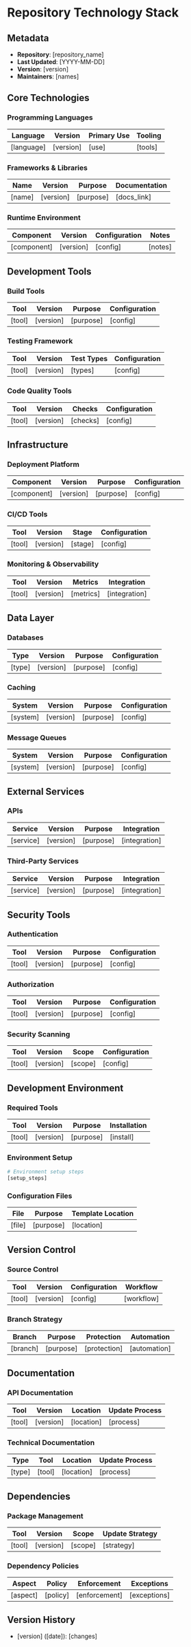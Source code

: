 # Repository Technology Stack

## Metadata
- **Repository**: [repository_name]
- **Last Updated**: [YYYY-MM-DD]
- **Version**: [version]
- **Maintainers**: [names]

## Core Technologies

### Programming Languages
| Language | Version | Primary Use | Tooling |
|----------|---------|-------------|---------|
| [language] | [version] | [use] | [tools] |

### Frameworks & Libraries
| Name | Version | Purpose | Documentation |
|------|---------|---------|---------------|
| [name] | [version] | [purpose] | [docs_link] |

### Runtime Environment
| Component | Version | Configuration | Notes |
|-----------|---------|---------------|-------|
| [component] | [version] | [config] | [notes] |

## Development Tools

### Build Tools
| Tool | Version | Purpose | Configuration |
|------|---------|---------|---------------|
| [tool] | [version] | [purpose] | [config] |

### Testing Framework
| Tool | Version | Test Types | Configuration |
|------|---------|------------|---------------|
| [tool] | [version] | [types] | [config] |

### Code Quality Tools
| Tool | Version | Checks | Configuration |
|------|---------|--------|---------------|
| [tool] | [version] | [checks] | [config] |

## Infrastructure

### Deployment Platform
| Component | Version | Purpose | Configuration |
|-----------|---------|---------|---------------|
| [component] | [version] | [purpose] | [config] |

### CI/CD Tools
| Tool | Version | Stage | Configuration |
|------|---------|-------|---------------|
| [tool] | [version] | [stage] | [config] |

### Monitoring & Observability
| Tool | Version | Metrics | Integration |
|------|---------|---------|-------------|
| [tool] | [version] | [metrics] | [integration] |

## Data Layer

### Databases
| Type | Version | Purpose | Configuration |
|------|---------|---------|---------------|
| [type] | [version] | [purpose] | [config] |

### Caching
| System | Version | Purpose | Configuration |
|--------|---------|---------|---------------|
| [system] | [version] | [purpose] | [config] |

### Message Queues
| System | Version | Purpose | Configuration |
|--------|---------|---------|---------------|
| [system] | [version] | [purpose] | [config] |

## External Services

### APIs
| Service | Version | Purpose | Integration |
|---------|---------|---------|-------------|
| [service] | [version] | [purpose] | [integration] |

### Third-Party Services
| Service | Version | Purpose | Integration |
|---------|---------|---------|-------------|
| [service] | [version] | [purpose] | [integration] |

## Security Tools

### Authentication
| Tool | Version | Purpose | Configuration |
|------|---------|---------|---------------|
| [tool] | [version] | [purpose] | [config] |

### Authorization
| Tool | Version | Purpose | Configuration |
|------|---------|---------|---------------|
| [tool] | [version] | [purpose] | [config] |

### Security Scanning
| Tool | Version | Scope | Configuration |
|------|---------|-------|---------------|
| [tool] | [version] | [scope] | [config] |

## Development Environment

### Required Tools
| Tool | Version | Purpose | Installation |
|------|---------|---------|--------------|
| [tool] | [version] | [purpose] | [install] |

### Environment Setup
```bash
# Environment setup steps
[setup_steps]
```

### Configuration Files
| File | Purpose | Template Location |
|------|---------|------------------|
| [file] | [purpose] | [location] |

## Version Control

### Source Control
| Tool | Version | Configuration | Workflow |
|------|---------|---------------|----------|
| [tool] | [version] | [config] | [workflow] |

### Branch Strategy
| Branch | Purpose | Protection | Automation |
|--------|---------|------------|------------|
| [branch] | [purpose] | [protection] | [automation] |

## Documentation

### API Documentation
| Tool | Version | Location | Update Process |
|------|---------|----------|----------------|
| [tool] | [version] | [location] | [process] |

### Technical Documentation
| Type | Tool | Location | Update Process |
|------|------|----------|----------------|
| [type] | [tool] | [location] | [process] |

## Dependencies

### Package Management
| Tool | Version | Scope | Update Strategy |
|------|---------|-------|-----------------|
| [tool] | [version] | [scope] | [strategy] |

### Dependency Policies
| Aspect | Policy | Enforcement | Exceptions |
|--------|--------|-------------|------------|
| [aspect] | [policy] | [enforcement] | [exceptions] |

## Version History
- [version] ([date]): [changes] 